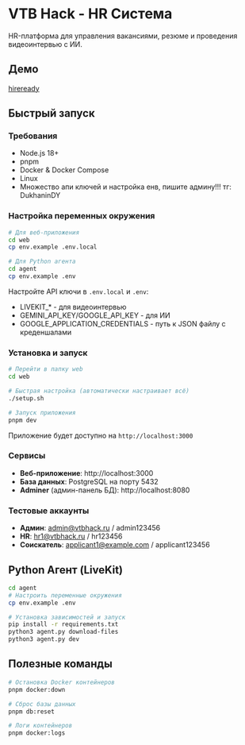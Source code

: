# VTB Hack - HR Система

HR-платформа для управления вакансиями, резюме и проведения видеоинтервью с ИИ.

## Демо

[hireready](https://hireready.ru/)

## Быстрый запуск

### Требования
- Node.js 18+
- pnpm
- Docker & Docker Compose
- Linux 
- Множество апи ключей и настройка енв, пишите админу!!! тг: DukhaninDY

### Настройка переменных окружения

```bash
# Для веб-приложения
cd web
cp env.example .env.local

# Для Python агента
cd agent  
cp env.example .env
```

Настройте API ключи в `.env.local` и `.env`:
- LIVEKIT_* - для видеоинтервью
- GEMINI_API_KEY/GOOGLE_API_KEY - для ИИ
- GOOGLE_APPLICATION_CREDENTIALS - путь к JSON файлу с креденшалами

### Установка и запуск

```bash
# Перейти в папку web
cd web

# Быстрая настройка (автоматически настраивает всё)
./setup.sh

# Запуск приложения
pnpm dev
```

Приложение будет доступно на `http://localhost:3000`

### Сервисы

- **Веб-приложение**: http://localhost:3000
- **База данных**: PostgreSQL на порту 5432
- **Adminer** (админ-панель БД): http://localhost:8080

### Тестовые аккаунты

- **Админ**: admin@vtbhack.ru / admin123456
- **HR**: hr1@vtbhack.ru / hr123456  
- **Соискатель**: applicant1@example.com / applicant123456

## Python Агент (LiveKit)

```bash
cd agent
# Настроить переменные окружения
cp env.example .env

# Установка зависимостей и запуск
pip install -r requirements.txt
python3 agent.py download-files
python3 agent.py dev
```

## Полезные команды

```bash
# Остановка Docker контейнеров
pnpm docker:down

# Сброс базы данных
pnpm db:reset

# Логи контейнеров
pnpm docker:logs
```